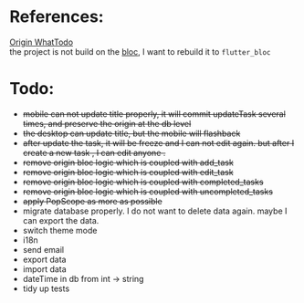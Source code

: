 # References:

[Origin WhatTodo](https://github.com/burhanrashid52/WhatTodo) <br/>
the project is not build on the [bloc](https://bloclibrary.dev/), I want to rebuild it
to `flutter_bloc`

# Todo:

- ~~mobile can not update title properly, it will commit updateTask several times, and preserve the
  origin at the db level~~
- ~~the desktop can update title, but the mobile will flashback~~
- ~~after update the task, it will be freeze and I can not edit again. but after I create a new
  task , I can edit anyone .~~
- ~~remove origin bloc logic which is coupled with add_task~~
- ~~remove origin bloc logic which is coupled with edit_task~~
- ~~remove origin bloc logic which is coupled with completed_tasks~~
- ~~remove origin bloc logic which is coupled with uncompleted_tasks~~
- ~~apply PopScope as more as possible~~
- migrate database properly. I do not want to delete data again. maybe I can export the data.
- switch theme mode 
- i18n
- send email 
- export data
- import data
- dateTime in db from int -> string
- tidy up tests 